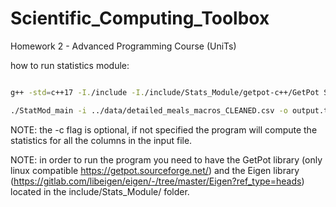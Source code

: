 # Scientific_Computing_Toolbox
Homework 2 - Advanced Programming Course (UniTs)

how to run statistics module: 

```bash

g++ -std=c++17 -I./include -I./include/Stats_Module/getpot-c++/GetPot StatMod_main.cpp -o StatMod_main

./StatMod_main -i ../data/detailed_meals_macros_CLEANED.csv -o output.txt -c Ages
```
NOTE: the -c flag is optional, if not specified the program will compute the statistics for all the columns in the input file.

NOTE: in order to run the program you need to have the GetPot library (only linux compatible https://getpot.sourceforge.net/) and the Eigen library (https://gitlab.com/libeigen/eigen/-/tree/master/Eigen?ref_type=heads) located in the include/Stats_Module/ folder. 